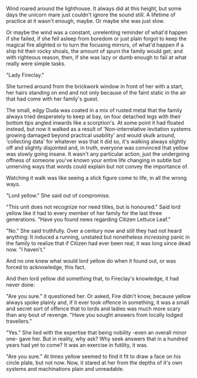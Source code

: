 Wind roared around the lighthouse. It always did at this height, but some days the unicorn mare just couldn't ignore the sound still. A lifetime of practice at it wasn't enough, maybe. Or maybe she was just slow.

Or maybe the wind was a constant, unrelenting reminder of what'd happen if she failed, if she fell asleep from boredom or just plain forgot to keep the magical fire alighted or to turn the focusing mirrors, of what'd happen if a ship hit their rocky shoals, the amount of spurn the family would get; and with righteous reason, then, if she was lazy or dumb enough to fail at what really were simple tasks.

 "Lady Fireclay."

She turned around from the brickwork window in front of her with a start, her hairs standing on end and not only because of the faint static in the air that had come with her family's guest.

The small, edgy Duda was coated in a mix of rusted metal that the family always tried desperately to keep at bay, on four detached legs with their bottom tips angled inwards like a scorption's. At some point it had floated instead, but now it walked as a result of 'Non-interrelative levitation systems growing damaged beyond practical usability' and would skulk around, 'collecting data' for whatever was that it did so, it's walking always slightly off and slightly disjointed and, in truth, everyone was convinced that yellow was slowly going insane. It wasn't any particular action, just the undergoing offness of someone you've known your entire life changing in subtle but unnerving ways that words could explain but not convey the importance of.

Watching it walk was like seeing a stick figure come to life, in all the wrong ways.

 "Lord yellow." She said out of compromise.

 "This unit does not recognize nor need titles, but is honoured." Said lord yellow like it had to every member of her family for the last three generations. "Have you found news regarding Citizen Lettuce Leaf."

 "No." She said truthfully. Over a century now and still they had not heard anything: It induced a running, unstated but nonetheless *increasing* panic in the family to realize that if Citizen had ever been real, it was long since dead now. "I haven't."

And no one knew what would lord yellow do when it found out, or was forced to acknowledge, this fact.

And then lord yellow did something that, to Fireclay's knowledge, it had never done:

 "Are you sure." it questioned her. Or asked, Fire didn't know, because yellow always spoke plainly and, if it ever took offence in something, it was a small and secret sort of offence that to lords and ladies was much more scary than any bout of revenge. "Have you sought answers from locally lodged travellers."

 "Yes." She lied with the expertise that being nobility -even an overall minor one- gave her. But in reality, why ask? Why seek answers that in a hundred years had yet to come? It was an exercise in futility, it was.

 "Are you sure." At times yellow seemed to find it fit to draw a face on his circle plate, but not now. Now, it stared at her from the depths of it's own systems and machinations plain and unreadable.
